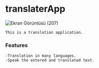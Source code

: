 # translaterApp
![Ekran Görüntüsü (207)](https://user-images.githubusercontent.com/104251360/213168147-e7a964c2-526f-430d-b2ec-966a0c40aad6.png)
```
This is a translation application.
```
<h3>Features</h3>

```
-Translation in many languages.
-Speak the entered and translated text.
```
